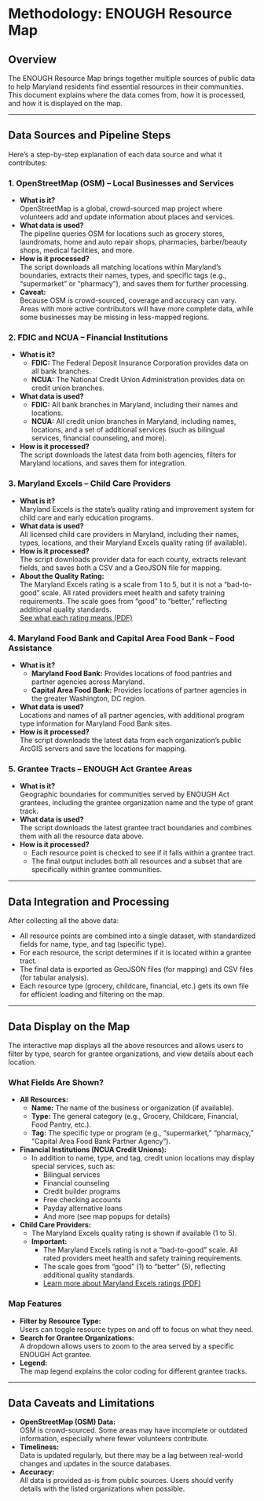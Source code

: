 # Methodology: ENOUGH Resource Map

## Overview

The ENOUGH Resource Map brings together multiple sources of public data to help Maryland residents find essential resources in their communities. This document explains where the data comes from, how it is processed, and how it is displayed on the map.

---

## Data Sources and Pipeline Steps

Here’s a step-by-step explanation of each data source and what it contributes:

### 1. OpenStreetMap (OSM) – Local Businesses and Services

- **What is it?**  
  OpenStreetMap is a global, crowd-sourced map project where volunteers add and update information about places and services.
- **What data is used?**  
  The pipeline queries OSM for locations such as grocery stores, laundromats, home and auto repair shops, pharmacies, barber/beauty shops, medical facilities, and more.
- **How is it processed?**  
  The script downloads all matching locations within Maryland’s boundaries, extracts their names, types, and specific tags (e.g., “supermarket” or “pharmacy”), and saves them for further processing.
- **Caveat:**  
  Because OSM is crowd-sourced, coverage and accuracy can vary. Areas with more active contributors will have more complete data, while some businesses may be missing in less-mapped regions.

### 2. FDIC and NCUA – Financial Institutions

- **What is it?**  
  - **FDIC:** The Federal Deposit Insurance Corporation provides data on all bank branches.
  - **NCUA:** The National Credit Union Administration provides data on credit union branches.
- **What data is used?**  
  - **FDIC:** All bank branches in Maryland, including their names and locations.
  - **NCUA:** All credit union branches in Maryland, including names, locations, and a set of additional services (such as bilingual services, financial counseling, and more).
- **How is it processed?**  
  The script downloads the latest data from both agencies, filters for Maryland locations, and saves them for integration.

### 3. Maryland Excels – Child Care Providers

- **What is it?**  
  Maryland Excels is the state’s quality rating and improvement system for child care and early education programs.
- **What data is used?**  
  All licensed child care providers in Maryland, including their names, types, locations, and their Maryland Excels quality rating (if available).
- **How is it processed?**  
  The script downloads provider data for each county, extracts relevant fields, and saves both a CSV and a GeoJSON file for mapping.
- **About the Quality Rating:**  
  The Maryland Excels rating is a scale from 1 to 5, but it is not a “bad-to-good” scale. All rated providers meet health and safety training requirements. The scale goes from “good” to “better,” reflecting additional quality standards.  
  [See what each rating means (PDF)](https://marylandexcels.org/wp-content/uploads/2024/06/Highlights-of-Quality-Rating.pdf)

### 4. Maryland Food Bank and Capital Area Food Bank – Food Assistance

- **What is it?**  
  - **Maryland Food Bank:** Provides locations of food pantries and partner agencies across Maryland.
  - **Capital Area Food Bank:** Provides locations of partner agencies in the greater Washington, DC region.
- **What data is used?**  
  Locations and names of all partner agencies, with additional program type information for Maryland Food Bank sites.
- **How is it processed?**  
  The script downloads the latest data from each organization’s public ArcGIS servers and save the locations for mapping.

### 5. Grantee Tracts – ENOUGH Act Grantee Areas

- **What is it?**  
  Geographic boundaries for communities served by ENOUGH Act grantees, including the grantee organization name and the type of grant track.
- **What data is used?**  
  The script downloads the latest grantee tract boundaries and combines them with all the resource data above.
- **How is it processed?**  
  - Each resource point is checked to see if it falls within a grantee tract.
  - The final output includes both all resources and a subset that are specifically within grantee communities.

---

## Data Integration and Processing

After collecting all the above data:

- All resource points are combined into a single dataset, with standardized fields for name, type, and tag (specific type).
- For each resource, the script determines if it is located within a grantee tract.
- The final data is exported as GeoJSON files (for mapping) and CSV files (for tabular analysis).
- Each resource type (grocery, childcare, financial, etc.) gets its own file for efficient loading and filtering on the map.

---

## Data Display on the Map

The interactive map displays all the above resources and allows users to filter by type, search for grantee organizations, and view details about each location.

### What Fields Are Shown?

- **All Resources:**  
  - **Name:** The name of the business or organization (if available).
  - **Type:** The general category (e.g., Grocery, Childcare, Financial, Food Pantry, etc.).
  - **Tag:** The specific type or program (e.g., “supermarket,” “pharmacy,” “Capital Area Food Bank Partner Agency”).
- **Financial Institutions (NCUA Credit Unions):**  
  - In addition to name, type, and tag, credit union locations may display special services, such as:
    - Bilingual services
    - Financial counseling
    - Credit builder programs
    - Free checking accounts
    - Payday alternative loans
    - And more (see map popups for details)
- **Child Care Providers:**  
  - The Maryland Excels quality rating is shown if available (1 to 5).
  - **Important:**  
    - The Maryland Excels rating is not a “bad-to-good” scale. All rated providers meet health and safety training requirements.  
    - The scale goes from “good” (1) to “better” (5), reflecting additional quality standards.  
    - [Learn more about Maryland Excels ratings (PDF)](https://marylandexcels.org/wp-content/uploads/2024/06/Highlights-of-Quality-Rating.pdf)

### Map Features

- **Filter by Resource Type:**  
  Users can toggle resource types on and off to focus on what they need.
- **Search for Grantee Organizations:**  
  A dropdown allows users to zoom to the area served by a specific ENOUGH Act grantee.
- **Legend:**  
  The map legend explains the color coding for different grantee tracks.

---

## Data Caveats and Limitations

- **OpenStreetMap (OSM) Data:**  
  OSM is crowd-sourced. Some areas may have incomplete or outdated information, especially where fewer volunteers contribute.
- **Timeliness:**  
  Data is updated regularly, but there may be a lag between real-world changes and updates in the source databases.
- **Accuracy:**  
  All data is provided as-is from public sources. Users should verify details with the listed organizations when possible.
